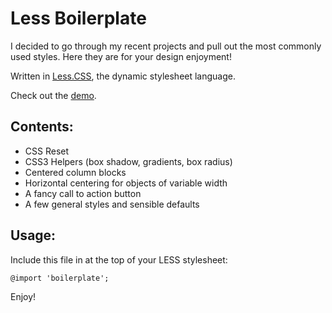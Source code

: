 Less Boilerplate
=============================

I decided to go through my recent projects and pull out the most commonly used styles. Here they are for your design enjoyment!

Written in [Less.CSS](http://lesscss.org/), the dynamic stylesheet language.

Check out the [demo](http://mgeraci.github.com/Less-Boilerplate/).

Contents:
---------
- CSS Reset
- CSS3 Helpers (box shadow, gradients, box radius)
- Centered column blocks
- Horizontal centering for objects of variable width
- A fancy call to action button
- A few general styles and sensible defaults

Usage:
--------
Include this file in at the top of your LESS stylesheet:

    @import 'boilerplate';

Enjoy!